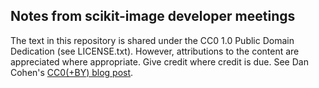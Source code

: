 Notes from scikit-image developer meetings
------------------------------------------

The text in this repository is shared under the CC0 1.0 Public Domain
Dedication (see LICENSE.txt). However, attributions to the content are
appreciated where appropriate. Give credit where credit is due. See Dan Cohen's
[CC0(+BY) blog post](https://dancohen.org/2013/11/26/cc0-by/).
